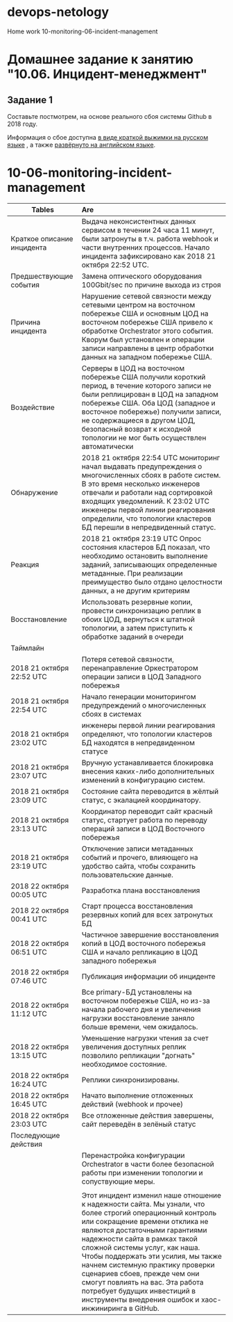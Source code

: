 # devops-netology  
Home work 10-monitoring-06-incident-management
# Домашнее задание к занятию "10.06. Инцидент-менеджмент"

## Задание 1

Составьте постмотрем, на основе реального сбоя системы Github в 2018 году.

Информация о сбое доступна [в виде краткой выжимки на русском языке](https://habr.com/ru/post/427301/) , а
также [развёрнуто на английском языке](https://github.blog/2018-10-30-oct21-post-incident-analysis/).

# 10-06-monitoring-incident-management

| Tables        | Are           | 
| ------------- |:-------------| 
| Краткое описание инцидента      | Выдача неконсистентных данных сервисом в течении 24 часа 11 минут, были затронуты в т.ч. работа webhook и части внутренних процессов. Начало инцидента зафиксировано как 2018 21 октября 22:52 UTC.|
| Предшествующие события      | Замена оптического оборудования 100Gbit/sec по причине выхода из строя      |
| Причина инцидента | Нарушение сетевой связности между сетевыми центром на восточном побережье США и основным ЦОД на восточном побережье США привело к обработке Orchestrator этого события. Кворум был установлен и операции записи направлены в центр обработки данных на западном побережье США.  |
| Воздействие  | Серверы в ЦОД на восточном побережье США получили короткий период, в течение которого записи не были реплицирован в ЦОД на западном побережье США. Оба ЦОД (западное и восточное побережье) получили записи, не содержащиеся в другом ЦОД, безопасный возврат к исходной топологии не мог быть осуществлен автоматически|
| Обнаружение | 2018 21 октября 22:54 UTC мониторинг начал выдавать предупреждения о многочисленных сбоях в работе систем. В это время несколько инженеров отвечали и работали над сортировкой входящих уведомлений. К 23:02 UTC инженеры первой линии реагирования определили, что топологии кластеров БД перешли в непредвиденный статус.    |
| Реакция  | 2018 21 октября 23:19 UTC Опрос состояния кластеров БД показал, что необходимо остановить выполнение заданий, записывающих определенные метаданные. При реализации преимущество было отдано целостности данных, а не другим критериям     |
| Восстановление  | Использовать резервные копии, провести синхронизацию реплик в обоих ЦОД, вернуться к штатной топологии, а затем приступить к обработке заданий в очереди     |
| Таймлайн  |
|2018 21 октября 22:52 UTC | Потеря сетевой связности, перенаправление Оркестратором операции записи в ЦОД Западного побережья 
|2018 21 октября 22:54 UTC | Начало генерации мониторингом предупреждений о многочисленных сбоях в системах 
|2018 21 октября 23:02 UTC | инженеры первой линии реагирования определяют, что топологии кластеров БД находятся в непредвиденном статусе
|2018 21 октября 23:07 UTC | Вручную устанавливается блокировка внесения каких-либо дополнительных изменений в конфигурацию систем.
|2018 21 октября 23:09 UTC | Состояние сайта переводится в жёлтый статус, с экалацией координатору.
|2018 21 октября 23:13 UTC | Координатор переводит сайт красный статус, стартует работа по переводу операций записи в ЦОД Восточного побережья
|2018 21 октября 23:19 UTC | Отключение записи метаданных событий и прочего, влияющего на удобство сайта, чтобы сохранить пользовательские данные. 
|2018 22 октября 00:05 UTC | Разработка плана восстановления
|2018 22 октября 00:41 UTC | Старт процесса восстановления резервных копий для всех затронутых БД
|2018 22 октября 06:51 UTC | Частичное завершение восстановления копий в ЦОД  восточного побережья США и начало репликацию в ЦОД западного побережья
|2018 22 октября 07:46 UTC | Публикация информации об инциденте
|2018 22 октября 11:12 UTC | Все primary-БД установлены на восточном побережье США, но из-за начала рабочего дня и увеличения нагрузки восстановление заняло больше времени, чем ожидалось. 
|2018 22 октября 13:15 UTC | Уменьшение нагрузки чтения за счет увеличения доступных реплик позволило репликации "догнать" необходимое состояние. 
|2018 22 октября 16:24 UTC | Реплики синхронизированы.
|2018 22 октября 16:45 UTC | Начато выполнение отложенных действий (webhook и прочее)
|2018 22 октября 23:03 UTC | Все отложенные действия завершены, сайт переведён в зелёный статус
| Последующие действия |  
||Перенастройка конфигурации Orchestrator в части более безопасной работы при изменении топологии и сопуствующие меры.
||
||Этот инцидент изменил наше отношение к надежности сайта. Мы узнали, что более строгий операционный контроль или сокращение времени отклика не являются достаточными гарантиями надежности сайта в рамках такой сложной системы услуг, как наша. Чтобы поддержать эти усилия, мы также начнем системную практику проверки сценариев сбоев, прежде чем они смогут повлиять на вас. Эта работа потребует будущих инвестиций в инструменты внедрения ошибок и хаос-инжиниринга в GitHub.